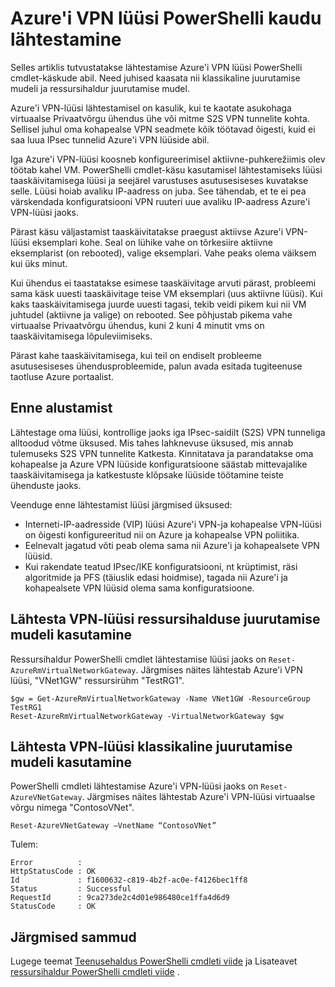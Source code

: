 <properties
   pageTitle="Lähtesta on Azure VPN-lüüsi | Microsoft Azure'i"
   description="Selles artiklis tutvustatakse Azure'i VPN-lüüsi lähtestamisel. See artikkel kehtib VPN lüüside klassikaline ja ressursihaldur juurutamise mudelite."
   services="vpn-gateway"
   documentationCenter="na"
   authors="cherylmc"
   manager="carmonm"
   editor=""
   tags="azure-resource-manager,azure-service-management"/>

<tags
   ms.service="vpn-gateway"
   ms.devlang="na"
   ms.topic="article"
   ms.tgt_pltfrm="na"
   ms.workload="infrastructure-services"
   ms.date="09/23/2016"
   ms.author="cherylmc"/>

# <a name="reset-an-azure-vpn-gateway-using-powershell"></a>Azure'i VPN lüüsi PowerShelli kaudu lähtestamine


Selles artiklis tutvustatakse lähtestamise Azure'i VPN lüüsi PowerShelli cmdlet-käskude abil. Need juhised kaasata nii klassikaline juurutamise mudeli ja ressursihaldur juurutamise mudel.

Azure'i VPN-lüüsi lähtestamisel on kasulik, kui te kaotate asukohaga virtuaalse Privaatvõrgu ühendus ühe või mitme S2S VPN tunnelite kohta. Sellisel juhul oma kohapealse VPN seadmete kõik töötavad õigesti, kuid ei saa luua IPsec tunnelid Azure'i VPN lüüside abil. 

Iga Azure'i VPN-lüüsi koosneb konfigureerimisel aktiivne-puhkerežiimis olev töötab kahel VM. PowerShelli cmdlet-käsu kasutamisel lähtestamiseks lüüsi taaskäivitamisega lüüsi ja seejärel varustuses asutusesiseses kuvatakse selle. Lüüsi hoiab avaliku IP-aadress on juba. See tähendab, et te ei pea värskendada konfiguratsiooni VPN ruuteri uue avaliku IP-aadress Azure'i VPN-lüüsi jaoks.  

Pärast käsu väljastamist taaskäivitatakse praegust aktiivse Azure'i VPN-lüüsi eksemplari kohe. Seal on lühike vahe on tõrkesiire aktiivne eksemplarist (on rebooted), valige eksemplari. Vahe peaks olema väiksem kui üks minut.

Kui ühendus ei taastatakse esimese taaskäivitage arvuti pärast, probleemi sama käsk uuesti taaskäivitage teise VM eksemplari (uus aktiivne lüüsi). Kui kaks taaskäivitamisega juurde uuesti tagasi, tekib veidi pikem kui nii VM juhtudel (aktiivne ja valige) on rebooted. See põhjustab pikema vahe virtuaalse Privaatvõrgu ühendus, kuni 2 kuni 4 minutit vms on taaskäivitamisega lõpuleviimiseks.

Pärast kahe taaskäivitamisega, kui teil on endiselt probleeme asutusesiseses ühendusprobleemide, palun avada esitada tugiteenuse taotluse Azure portaalist.

## <a name="before-you-begin"></a>Enne alustamist

Lähtestage oma lüüsi, kontrollige jaoks iga IPsec-saidilt (S2S) VPN tunneliga alltoodud võtme üksused. Mis tahes lahknevuse üksused, mis annab tulemuseks S2S VPN tunnelite Katkesta. Kinnitatava ja parandatakse oma kohapealse ja Azure VPN lüüside konfiguratsioone säästab mittevajalike taaskäivitamisega ja katkestuste klõpsake lüüside töötamine teiste ühenduste jaoks.

Veenduge enne lähtestamist lüüsi järgmised üksused:

- Interneti-IP-aadresside (VIP) lüüsi Azure'i VPN-ja kohapealse VPN-lüüsi on õigesti konfigureeritud nii on Azure ja kohapealse VPN poliitika.
- Eelnevalt jagatud võti peab olema sama nii Azure'i ja kohapealsete VPN lüüsid.
- Kui rakendate teatud IPsec/IKE konfiguratsiooni, nt krüptimist, räsi algoritmide ja PFS (täiuslik edasi hoidmise), tagada nii Azure'i ja kohapealsete VPN lüüsid olema sama konfiguratsioone.

## <a name="reset-a-vpn-gateway-using-the-resource-management-deployment-model"></a>Lähtesta VPN-lüüsi ressursihalduse juurutamise mudeli kasutamine

Ressursihaldur PowerShelli cmdlet lähtestamise lüüsi jaoks on `Reset-AzureRmVirtualNetworkGateway`. Järgmises näites lähtestab Azure'i VPN lüüsi, "VNet1GW" ressursirühm "TestRG1".

    $gw = Get-AzureRmVirtualNetworkGateway -Name VNet1GW -ResourceGroup TestRG1
    Reset-AzureRmVirtualNetworkGateway -VirtualNetworkGateway $gw

## <a name="reset-a-vpn-gateway-using-the-classic-deployment-model"></a>Lähtesta VPN-lüüsi klassikaline juurutamise mudeli kasutamine

PowerShelli cmdleti lähtestamise Azure'i VPN-lüüsi jaoks on `Reset-AzureVNetGateway`. Järgmises näites lähtestab Azure'i VPN-lüüsi virtuaalse võrgu nimega "ContosoVNet".
 
    Reset-AzureVNetGateway –VnetName “ContosoVNet” 

Tulem:

    Error          :
    HttpStatusCode : OK
    Id             : f1600632-c819-4b2f-ac0e-f4126bec1ff8
    Status         : Successful
    RequestId      : 9ca273de2c4d01e986480ce1ffa4d6d9
    StatusCode     : OK


## <a name="next-steps"></a>Järgmised sammud
    
Lugege teemat [Teenusehaldus PowerShelli cmdleti viide](https://msdn.microsoft.com/library/azure/mt617104.aspx) ja Lisateavet [ressursihaldur PowerShelli cmdleti viide](http://go.microsoft.com/fwlink/?LinkId=828732) .






